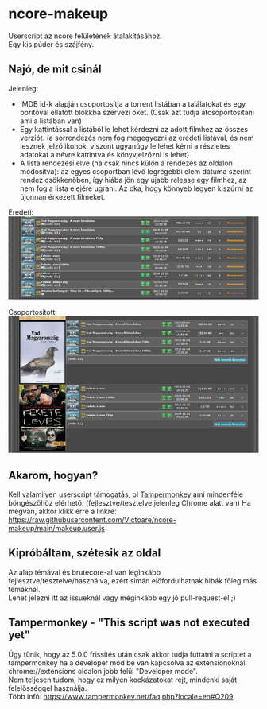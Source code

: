 # ncore-makeup

Userscript az ncore felületének átalakításához.  
Egy kis púder és szájfény.

## Najó, de mit csinál

Jelenleg:  
- IMDB id-k alapján csoportosítja a torrent listában a találatokat és egy borítóval ellátott blokkba szervezi őket. (Csak azt tudja átcsoportosítani ami a listában van)
- Egy kattintással a listából le lehet kérdezni az adott filmhez az összes verziót. (a sorrendezés nem fog megegyezni az eredeti listával, és nem lesznek jelző ikonok, viszont ugyanúgy le lehet kérni a részletes adatokat a névre kattintva és könyvjelzőzni is lehet)
- A lista rendezési elve (ha csak nincs külön a rendezés az oldalon módosítva): az egyes csoportban lévő legrégebbi elem dátuma szerint rendez csökkenőben, így hiába jön egy újabb release egy filmhez, az nem fog a lista elejére ugrani. Az oka, hogy könnyeb legyen kiszúrni az újonnan érkezett filmeket.

Eredeti:  
![Eredeti](/images/Original.png)

Csoportosított:  
![Makeup](/images/Grouped.png)

## Akarom, hogyan?

Kell valamilyen userscript támogatás, pl [Tampermonkey](https://www.tampermonkey.net/) ami mindenféle böngészőhöz elérhető. (fejlesztve/tesztelve jelenleg Chrome alatt van) 
Ha megvan, akkor klikk erre a linkre:  
https://raw.githubusercontent.com/Victoare/ncore-makeup/main/makeup.user.js

## Kipróbáltam, szétesik az oldal

Az alap témával és brutecore-al van leginkább fejlesztve/tesztelve/használva, ezért simán előfordulhatnak hibák főleg más témáknál.  
Lehet jelezni itt az issueknál vagy méginkább egy jó pull-request-el ;)

## Tampermonkey - "This script was not executed yet"

Úgy tűnik, hogy az 5.0.0 frissítés után csak akkor tudja futtatni a scriptet a tampermonkey ha a developer mód be van kapcsolva az extensionoknál.\
chrome://extensions oldalon jobb felül "Developer mode".\
Nem teljesen tudom, hogy ez milyen kockázatokat rejt, mindenki saját felelősséggel használja.\
Több infó: https://www.tampermonkey.net/faq.php?locale=en#Q209
